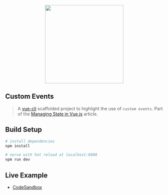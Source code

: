 <div align="center">
  <p>
    <img src="https://i.imgur.com/p6ak2Pd.png" width="250"/>
  </p>
</div>

## Custom Events

> A [vue-cli](https://github.com/vuejs/vue-cli) scaffolded project to highlight the use of `custom events`.
> Part of the [Managing State in Vue.js](https://medium.com/fullstackio/managing-state-in-vue-js-23a0352b1c87) article.

## Build Setup

``` bash
# install dependencies
npm install

# serve with hot reload at localhost:8080
npm run dev
```

## Live Example

* <a href="https://codesandbox.io/s/github/fullstackio/awesome-fullstack-tutorials/tree/master/vue/managing_state_01/custom-events?from-embed" target="_blank">CodeSandbox</a>
